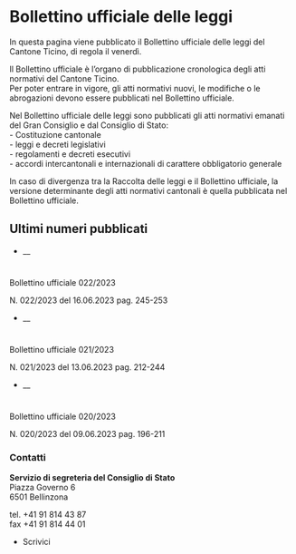 #  Bollettino ufficiale delle leggi

In questa pagina viene pubblicato il Bollettino ufficiale delle leggi del
Cantone Ticino, di regola il venerdì.

Il Bollettino ufficiale è l’organo di pubblicazione cronologica degli atti
normativi del Cantone Ticino.  
Per poter entrare in vigore, gli atti normativi nuovi, le modifiche o le
abrogazioni devono essere pubblicati nel Bollettino ufficiale.

Nel Bollettino ufficiale delle leggi sono pubblicati gli atti normativi
emanati del Gran Consiglio e dal Consiglio di Stato:  
\- Costituzione cantonale  
\- leggi e decreti legislativi  
\- regolamenti e decreti esecutivi  
\- accordi intercantonali e internazionali di carattere obbligatorio generale

In caso di divergenza tra la Raccolta delle leggi e il Bollettino ufficiale,
la versione determinante degli atti normativi cantonali è quella pubblicata
nel Bollettino ufficiale.

##  Ultimi numeri pubblicati

  * __

#

Bollettino ufficiale 022/2023

N. 022/2023 del 16.06.2023 pag. 245-253

  * __

#

Bollettino ufficiale 021/2023

N. 021/2023 del 13.06.2023 pag. 212-244

  * __

#

Bollettino ufficiale 020/2023

N. 020/2023 del 09.06.2023 pag. 196-211

###  Contatti

**Servizio di segreteria del Consiglio di Stato**  
Piazza Governo 6  
6501 Bellinzona

tel. +41 91 814 43 87  
fax +41 91 814 44 01  

  * Scrivici


